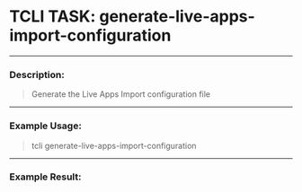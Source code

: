 # TCLI TASK: generate-live-apps-import-configuration

---
### Description:
> Generate the Live Apps Import configuration file

---
### Example Usage:
> tcli generate-live-apps-import-configuration



---
### Example Result:
